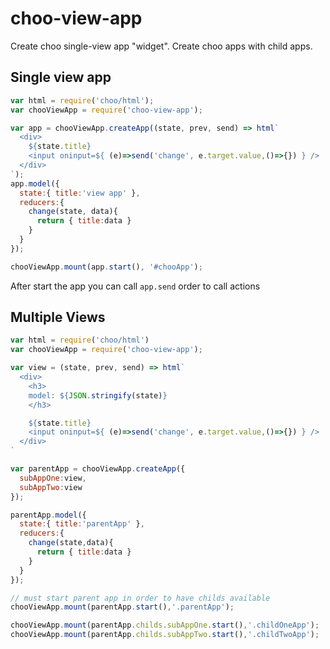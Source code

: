 # choo-view-app
Create choo single-view app "widget". Create choo apps with child apps.


## Single view app

```js
var html = require('choo/html');
var chooViewApp = require('choo-view-app');

var app = chooViewApp.createApp((state, prev, send) => html`
  <div>
    ${state.title}
    <input oninput=${ (e)=>send('change', e.target.value,()=>{}) } />
  </div>
`);
app.model({
  state:{ title:'view app' },
  reducers:{
    change(state, data){
      return { title:data }
    }
  }
});

chooViewApp.mount(app.start(), '#chooApp');
```

After start the app you can call ```app.send```  order to call actions

## Multiple Views

```js
var html = require('choo/html')
var chooViewApp = require('choo-view-app');

var view = (state, prev, send) => html`
  <div>
    <h3>
    model: ${JSON.stringify(state)}
    </h3>

    ${state.title}
    <input oninput=${ (e)=>send('change', e.target.value,()=>{}) } />
  </div>
`

var parentApp = chooViewApp.createApp({
  subAppOne:view,
  subAppTwo:view
});

parentApp.model({
  state:{ title:'parentApp' },
  reducers:{
    change(state,data){
      return { title:data }
    }
  }
});

// must start parent app in order to have childs available
chooViewApp.mount(parentApp.start(),'.parentApp');

chooViewApp.mount(parentApp.childs.subAppOne.start(),'.childOneApp');
chooViewApp.mount(parentApp.childs.subAppTwo.start(),'.childTwoApp');
```
